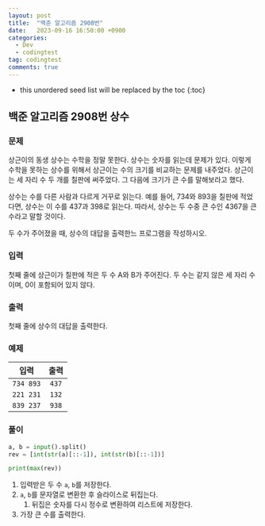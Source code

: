 ```yaml
---
layout: post
title:  "백준 알고리즘 2908번"
date:   2023-09-16 16:50:00 +0900
categories:
  - Dev
  - codingtest
tag: codingtest
comments: true
---
```


* this unordered seed list will be replaced by the toc
{:toc}

## 백준 알고리즘 2908번 상수

### 문제

상근이의 동생 상수는 수학을 정말 못한다. 상수는 숫자를 읽는데 문제가 있다. 이렇게 수학을 못하는 상수를 위해서 상근이는 수의 크기를 비교하는 문제를 내주었다. 상근이는 세 자리 수 두 개를 칠판에 써주었다. 그 다음에 크기가 큰 수를 말해보라고 했다.

상수는 수를 다른 사람과 다르게 거꾸로 읽는다. 예를 들어, 734와 893을 칠판에 적었다면, 상수는 이 수를 437과 398로 읽는다. 따라서, 상수는 두 수중 큰 수인 4367을 큰 수라고 말할 것이다.

두 수가 주어졌을 때, 상수의 대답을 출력한느 프로그램을 작성하시오.

### 입력

첫째 줄에 상근이가 칠판에 적은 두 수 A와 B가 주어진다. 두 수는 같지 않은 세 자리 수이며, 0이 포함되어 있지 않다.

### 출력

첫째 줄에 상수의 대답을 출력한다.

### 예제

| 입력 | 출력 |
| :--: | :--: |
| `734 893` | `437` |
| `221 231` | `132` |
| `839 237` | `938` |

### 풀이

```py
a, b = input().split()
rev = [int(str(a)[::-1]), int(str(b)[::-1])]

print(max(rev))
```

1. 입력받은 두 수 `a`, `b`를 저장한다.
2. `a`, `b`를 문자열로 변환한 후 슬라이스로 뒤집는다.
   1. 뒤집은 숫자를 다시 정수로 변환하여 리스트에 저장한다.
3. 가장 큰 수를 출력한다.